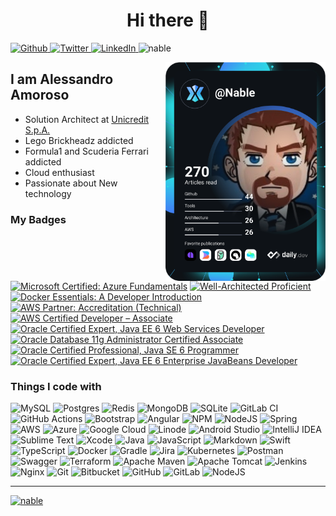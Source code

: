 <!-- - 👋 Hi, I’m @Nable
- 👀 I’m interested in ...
- 🌱 I’m currently learning ...
- 💞️ I’m looking to collaborate on ...
- 📫 How to reach me ... -->

<h1 align="center">Hi there 👋</h1>

<div align="left">
  <p>
    <a href="https://github.com/Nable" target="_blank">
      <img alt="Github" 
           src="https://img.shields.io/badge/GitHub-%2312100E.svg?&style=for-the-badge&logo=Github&logoColor=white" />
    </a> 
    <a href="https://twitter.com/nable84" target="_blank">
      <img alt="Twitter" 
           src="https://img.shields.io/badge/twitter-%231DA1F2.svg?&style=for-the-badge&logo=twitter&logoColor=white" />
    </a>
    <a href="https://www.linkedin.com/in/aamoroso" 
       target="_blank">
      <img alt="LinkedIn" 
           src="https://img.shields.io/badge/linkedin-%230077B5.svg?&style=for-the-badge&logo=linkedin&logoColor=white" />
    </a>
    <!--a href="https://medium.com/@th.guibert" target="_blank">
      <img alt="Medium" src="https://img.shields.io/badge/medium-%2312100E.svg?&style=for-the-badge&logo=medium&logoColor=white" />
    </a-->
    <img src="https://komarev.com/ghpvc/?username=nable&label=Profile%20views&color=0e75b6&style=for-the-badge" alt="nable" />
  </p>
  
  <p align="left">  </p>
  <a href="https://app.daily.dev/Nable" target="_blank">
    <img
      width="256"
      align="right"
      src="https://github.com/Nable/Nable/blob/main/devcard.svg"
      alt="Alessandro Amoroso's Dev Card"/>
  </a>
</div>

## I am Alessandro Amoroso

- Solution Architect at [Unicredit S.p.A.](https://www.unicredit.eu/)
- Lego Brickheadz addicted
- Formula1 and Scuderia Ferrari addicted
- Cloud enthusiast
- Passionate about New technology

### My Badges
<!--START_SECTION:badges-->
[![Microsoft Certified: Azure Fundamentals](https://images.credly.com/size/110x110/images/be8fcaeb-c769-4858-b567-ffaaa73ce8cf/image.png)](http://www.credly.com/badges/fe1fc8f5-fa8b-4e56-9a75-7a4b22f94157 "Microsoft Certified: Azure Fundamentals")
[![Well-Architected Proficient](https://images.credly.com/size/110x110/images/b870667f-00a3-48d7-b988-9c02b441b883/image.png)](http://www.credly.com/badges/e1190c10-08da-4690-a10d-6121421dfc37 "Well-Architected Proficient")
[![Docker Essentials: A Developer Introduction](https://images.credly.com/size/110x110/images/08216781-93cb-4ba1-8110-8eb3401fa8ce/Docker_Essentials_-_ISDN.png)](http://www.credly.com/badges/f96b0f38-8c98-4b82-8d1f-95f84eb78911 "Docker Essentials: A Developer Introduction")
[![AWS Partner: Accreditation (Technical)](https://images.credly.com/size/110x110/images/81f903ed-c3a1-4f4b-afcd-e03331a5b12c/image.png)](http://www.credly.com/badges/b323d4e5-dd85-4623-8777-1ab6bc7b3d9f "AWS Partner: Accreditation (Technical)")
[![AWS Certified Developer – Associate](https://images.credly.com/size/110x110/images/b9feab85-1a43-4f6c-99a5-631b88d5461b/image.png)](http://www.credly.com/badges/f0823d7c-70df-41dd-8d71-593194963a89 "AWS Certified Developer – Associate")
[![Oracle Certified Expert, Java EE 6 Web Services Developer](https://images.credly.com/size/110x110/images/972c1b51-c047-49fd-8bf8-5c11e43d4e33/Oracle-Certification-badge_OC-CertifiedExpert.png)](http://www.credly.com/badges/a86f25d5-298e-444c-ad38-ff7b5d7998e1 "Oracle Certified Expert, Java EE 6 Web Services Developer")
[![Oracle Database 11g Administrator Certified Associate](https://images.credly.com/size/110x110/images/669408ac-d4de-48d8-8af4-2fea8914ea89/Oracle-Certification-badge_OC-Associate600X600.png)](http://www.credly.com/badges/0385b153-2ce1-4eae-906f-6c916167f065 "Oracle Database 11g Administrator Certified Associate")
[![Oracle Certified Professional, Java SE 6 Programmer](https://images.credly.com/size/110x110/images/8271b3d7-090a-42ec-9b84-d4f845698abd/Oracle-Certification-badge_OC-Professional600X600.png)](http://www.credly.com/badges/8137adca-77af-4df0-a778-e33f416e57f5 "Oracle Certified Professional, Java SE 6 Programmer")
[![Oracle Certified Expert, Java EE 6 Enterprise JavaBeans Developer](https://images.credly.com/size/110x110/images/48644b92-3bef-42c5-be2e-655d2dbddc00/Oracle-Certification-badge_OC-CertifiedExpert.png)](http://www.credly.com/badges/bd9358c9-d3da-4a16-91f9-0a193ddd6a58 "Oracle Certified Expert, Java EE 6 Enterprise JavaBeans Developer")
<!--END_SECTION:badges-->

### Things I code with
<!-- https://ileriayo.github.io/markdown-badges/ -->
![MySQL](https://img.shields.io/badge/mysql-%2300f.svg?style=for-the-badge&logo=mysql&logoColor=white)
![Postgres](https://img.shields.io/badge/postgres-%23316192.svg?style=for-the-badge&logo=postgresql&logoColor=white)
![Redis](https://img.shields.io/badge/redis-%23DD0031.svg?style=for-the-badge&logo=redis&logoColor=white)
![MongoDB](https://img.shields.io/badge/MongoDB-%234ea94b.svg?style=for-the-badge&logo=mongodb&logoColor=white)
![SQLite](https://img.shields.io/badge/sqlite-%2307405e.svg?style=for-the-badge&logo=sqlite&logoColor=white)
![GitLab CI](https://img.shields.io/badge/gitlab%20ci-%23181717.svg?style=for-the-badge&logo=gitlab&logoColor=white)
![GitHub Actions](https://img.shields.io/badge/github%20actions-%232671E5.svg?style=for-the-badge&logo=githubactions&logoColor=white)
![Bootstrap](https://img.shields.io/badge/bootstrap-%23563D7C.svg?style=for-the-badge&logo=bootstrap&logoColor=white)
![Angular](https://img.shields.io/badge/angular-%23DD0031.svg?style=for-the-badge&logo=angular&logoColor=white)
![NPM](https://img.shields.io/badge/NPM-%23000000.svg?style=for-the-badge&logo=npm&logoColor=white)
![NodeJS](https://img.shields.io/badge/node.js-6DA55F?style=for-the-badge&logo=node.js&logoColor=white)
![Spring](https://img.shields.io/badge/spring-%236DB33F.svg?style=for-the-badge&logo=spring&logoColor=white)
![AWS](https://img.shields.io/badge/AWS-%23FF9900.svg?style=for-the-badge&logo=amazon-aws&logoColor=white)
![Azure](https://img.shields.io/badge/azure-%230072C6.svg?style=for-the-badge&logo=microsoftazure&logoColor=white)
![Google Cloud](https://img.shields.io/badge/GoogleCloud-%234285F4.svg?style=for-the-badge&logo=google-cloud&logoColor=white)
![Linode](https://img.shields.io/badge/linode-00A95C?style=for-the-badge&logo=linode&logoColor=white)
![Android Studio](https://img.shields.io/badge/Android%20Studio-3DDC84.svg?style=for-the-badge&logo=android-studio&logoColor=white)
![IntelliJ IDEA](https://img.shields.io/badge/IntelliJIDEA-000000.svg?style=for-the-badge&logo=intellij-idea&logoColor=white)
![Sublime Text](https://img.shields.io/badge/sublime_text-%23575757.svg?style=for-the-badge&logo=sublime-text&logoColor=important)
![Xcode](https://img.shields.io/badge/Xcode-007ACC?style=for-the-badge&logo=Xcode&logoColor=white)
![Java](https://img.shields.io/badge/java-%23ED8B00.svg?style=for-the-badge&logo=java&logoColor=white)
![JavaScript](https://img.shields.io/badge/javascript-%23323330.svg?style=for-the-badge&logo=javascript&logoColor=%23F7DF1E)
![Markdown](https://img.shields.io/badge/markdown-%23000000.svg?style=for-the-badge&logo=markdown&logoColor=white)
![Swift](https://img.shields.io/badge/swift-F54A2A?style=for-the-badge&logo=swift&logoColor=white)
![TypeScript](https://img.shields.io/badge/typescript-%23007ACC.svg?style=for-the-badge&logo=typescript&logoColor=white)
![Docker](https://img.shields.io/badge/docker-%230db7ed.svg?style=for-the-badge&logo=docker&logoColor=white)
![Gradle](https://img.shields.io/badge/Gradle-02303A.svg?style=for-the-badge&logo=Gradle&logoColor=white)
![Jira](https://img.shields.io/badge/jira-%230A0FFF.svg?style=for-the-badge&logo=jira&logoColor=white)
![Kubernetes](https://img.shields.io/badge/kubernetes-%23326ce5.svg?style=for-the-badge&logo=kubernetes&logoColor=white)
![Postman](https://img.shields.io/badge/Postman-FF6C37?style=for-the-badge&logo=postman&logoColor=white)
![Swagger](https://img.shields.io/badge/-Swagger-%23Clojure?style=for-the-badge&logo=swagger&logoColor=white)
![Terraform](https://img.shields.io/badge/terraform-%235835CC.svg?style=for-the-badge&logo=terraform&logoColor=white)
![Apache Maven](https://img.shields.io/badge/Apache%20Maven-C71A36?style=for-the-badge&logo=Apache%20Maven&logoColor=white)
![Apache Tomcat](https://img.shields.io/badge/apache%20tomcat-%23F8DC75.svg?style=for-the-badge&logo=apache-tomcat&logoColor=black)
![Jenkins](https://img.shields.io/badge/jenkins-%232C5263.svg?style=for-the-badge&logo=jenkins&logoColor=white)
![Nginx](https://img.shields.io/badge/nginx-%23009639.svg?style=for-the-badge&logo=nginx&logoColor=white)
![Git](https://img.shields.io/badge/git-%23F05033.svg?style=for-the-badge&logo=git&logoColor=white)
![Bitbucket](https://img.shields.io/badge/bitbucket-%230047B3.svg?style=for-the-badge&logo=bitbucket&logoColor=white)
![GitHub](https://img.shields.io/badge/github-%23121011.svg?style=for-the-badge&logo=github&logoColor=white)
![GitLab](https://img.shields.io/badge/gitlab-%23181717.svg?style=for-the-badge&logo=gitlab&logoColor=white)
![NodeJS](https://img.shields.io/badge/node.js-6DA55F?style=for-the-badge&logo=node.js&logoColor=white)

<!---
### Open source projects</h3>
| 🎁 Projects | ⭐ Stars | 📚 Forks | 🛎 Issues | 📬 Pull requests |
| --- | --- | --- | --- | --- |
| [React PullToRefresh component](https://github.com/thmsgbrt/react-simple-pull-to-refr) | ![](https://img.shields.io/github/stars/thmsgbrt/react-simple-pull-to-refresh?style=flat-square&labelColor=343b41) | ![](https://img.shields.io/github/forks/thmsgbrt/react-simple-pull-to-refresh?style=flat-square&labelColor=343b41) | ![](https://img.shields.io/github/issues/thmsgbrt/react-simple-pull-to-refresh?style=flat-square&labelColor=343b41) | ![pull requests](https://img.shields.io/github/issues-pr/thmsgbrt/react-simple-pull-to-refresh?style=flat-square&labelColor=343b41) |


### My latest posts</h3>
- [Create Your First Ethereum Smart Contract With Remix IDE](https://medium.com/better-programming/create-your-first-ethereum-smart-contract-with-remix-ide-667e46e81901)
-->
---
<p align="left"> <a href="https://github.com/ryo-ma/github-profile-trophy"><img src="https://github-profile-trophy.vercel.app/?username=nable" alt="nable" /></a> </p>
